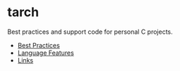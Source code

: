 # tarch

Best practices and support code for personal C projects.

- [Best Practices](./best-practices.md)
- [Language Features](./language-features.md)
- [Links](./links.md)
